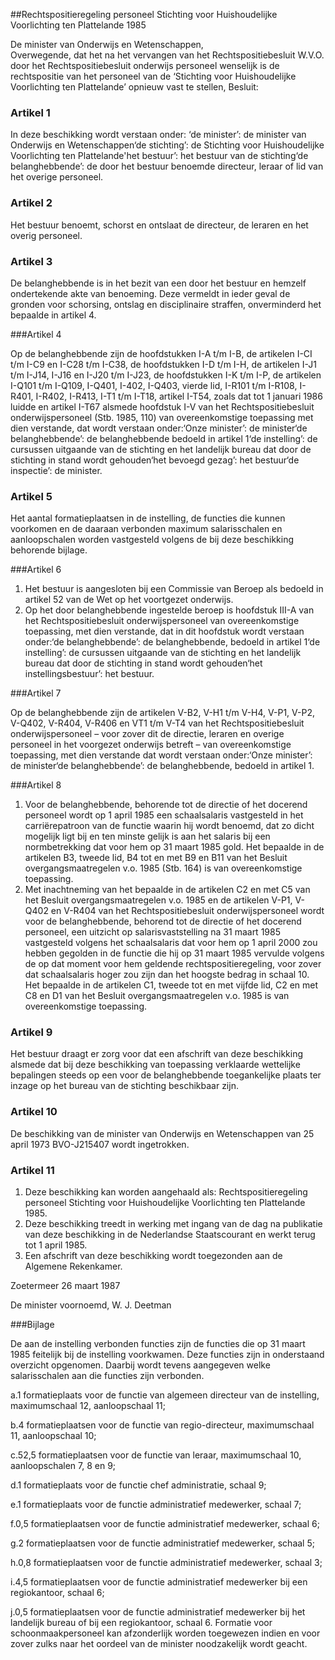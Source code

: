 <meta http-equiv='Content-Type' content='text/html; charset=utf-8' />

##Rechtspositieregeling personeel Stichting voor Huishoudelijke Voorlichting ten Plattelande 1985

De minister van Onderwijs en Wetenschappen,  
Overwegende, dat het na het vervangen van het Rechtspositiebesluit W.V.O. door het Rechtspositiebesluit onderwijs personeel wenselijk is de rechtspositie van het personeel van de ‘Stichting voor Huishoudelijke Voorlichting ten Plattelande’ opnieuw vast te stellen,
Besluit:    

### Artikel  1  

In deze beschikking wordt verstaan onder: ‘de minister’: de minister van Onderwijs en Wetenschappen‘de stichting’: de Stichting voor Huishoudelijke Voorlichting ten Plattelande'het bestuur’: het bestuur van de stichting‘de belanghebbende’: de door het bestuur benoemde directeur, leraar of lid van het overige personeel. 

### Artikel  2  

Het bestuur benoemt, schorst en ontslaat de directeur, de leraren en het overig personeel. 

### Artikel  3  

De belanghebbende is in het bezit van een door het bestuur en hemzelf ondertekende akte van benoeming. Deze vermeldt in ieder geval de gronden voor schorsing, ontslag en disciplinaire straffen, onverminderd het bepaalde in artikel 4. 

###Artikel 4 

Op de belanghebbende zijn de hoofdstukken I-A t/m I-B, de artikelen I-CI t/m I-C9 en I-C28 t/m I-C38, de hoofdstukken I-D t/m I-H, de artikelen I-J1 t/m I-J14, I-J16 en I-J20 t/m I-J23, de hoofdstukken I-K t/m I-P, de artikelen I-Q101 t/m I-Q109, I-Q401, I-402, I-Q403, vierde lid, I-R101 t/m I-R108, I-R401, I-R402, I-R413, I-T1 t/m I-T18, artikel I-T54, zoals dat tot 1 januari 1986 luidde en artikel I-T67 alsmede hoofdstuk I-V van het Rechtspositiebesluit onderwijspersoneel (Stb. 1985, 110) van overeenkomstige toepassing met dien verstande, dat wordt verstaan onder:‘Onze minister’: de minister‘de belanghebbende’: de belanghebbende bedoeld in artikel 1‘de instelling’: de cursussen uitgaande van de stichting en het landelijk bureau dat door de stichting in stand wordt gehouden‘het bevoegd gezag’: het bestuur‘de inspectie’: de minister.

### Artikel  5  

Het aantal formatieplaatsen in de instelling, de functies die kunnen voorkomen en de daaraan verbonden maximum salarisschalen en aanloopschalen worden vastgesteld volgens de bij deze beschikking behorende bijlage. 

###Artikel 6 

1. Het bestuur is aangesloten bij een Commissie van Beroep als bedoeld in artikel 52 van de Wet op het voortgezet onderwijs.
2. Op het door belanghebbende ingestelde beroep is hoofdstuk III-A van het Rechtspositiebesluit onderwijspersoneel van overeenkomstige toepassing, met dien verstande, dat in dit hoofdstuk wordt verstaan onder:‘de belanghebbende’: de belanghebbende, bedoeld in artikel 1‘de instelling’: de cursussen uitgaande van de stichting en het landelijk bureau dat door de stichting in stand wordt gehouden‘het instellingsbestuur’: het bestuur.

###Artikel 7 

Op de belanghebbende zijn de artikelen V-B2, V-H1 t/m V-H4, V-P1, V-P2, V-Q402, V-R404, V-R406 en VT1 t/m V-T4 van het Rechtspositiebesluit onderwijspersoneel – voor zover dit de directie, leraren en overige personeel in het voorgezet onderwijs betreft – van overeenkomstige toepassing, met dien verstande dat wordt verstaan onder:‘Onze minister’: de minister‘de belanghebbende’: de belanghebbende, bedoeld in artikel 1.

###Artikel 8 

1. Voor de belanghebbende, behorende tot de directie of het docerend personeel wordt op 1 april 1985 een schaalsalaris vastgesteld in het carriërepatroon van de functie waarin hij wordt benoemd, dat zo dicht mogelijk ligt bij en ten minste gelijk is aan het salaris bij een normbetrekking dat voor hem op 31 maart 1985 gold. Het bepaalde in de artikelen B3, tweede lid, B4 tot en met B9 en B11 van het Besluit overgangsmaatregelen v.o. 1985 (Stb. 164) is van overeenkomstige toepassing.
2. Met inachtneming van het bepaalde in de artikelen C2 en met C5 van het Besluit overgangsmaatregelen v.o. 1985 en de artikelen V-P1, V-Q402 en V-R404 van het Rechtspositiebesluit onderwijspersoneel wordt voor de belanghebbende, behorend tot de directie of het docerend personeel, een uitzicht op salarisvaststelling na 31 maart 1985 vastgesteld volgens het schaalsalaris dat voor hem op 1 april 2000 zou hebben gegolden in de functie die hij op 31 maart 1985 vervulde volgens de op dat moment voor hem geldende rechtspositieregeling, voor zover dat schaalsalaris hoger zou zijn dan het hoogste bedrag in schaal 10. Het bepaalde in de artikelen C1, tweede tot en met vijfde lid, C2 en met C8 en D1 van het Besluit overgangsmaatregelen v.o. 1985 is van overeenkomstige toepassing.

### Artikel  9  

Het bestuur draagt er zorg voor dat een afschrift van deze beschikking alsmede dat bij deze beschikking van toepassing verklaarde wettelijke bepalingen steeds op een voor de belanghebbende toegankelijke plaats ter inzage op het bureau van de stichting beschikbaar zijn. 

### Artikel  10  

De beschikking van de minister van Onderwijs en Wetenschappen van 25 april 1973 BVO-J215407 wordt ingetrokken. 

### Artikel  11  

1.  Deze beschikking kan worden aangehaald als: Rechtspositieregeling personeel Stichting voor Huishoudelijke Voorlichting ten Plattelande 1985.   
2.  Deze beschikking treedt in werking met ingang van de dag na publikatie van deze beschikking in de Nederlandse Staatscourant en werkt terug tot 1 april 1985.   
3.  Een afschrift van deze beschikking wordt toegezonden aan de Algemene Rekenkamer.  

Zoetermeer 
26 maart 1987    

De 
minister voornoemd,
W. J.  Deetman     

###Bijlage 

De aan de instelling verbonden functies zijn de functies die op 31 maart 1985 feitelijk bij de instelling voorkwamen. Deze functies zijn in onderstaand overzicht opgenomen. Daarbij wordt tevens aangegeven welke salarisschalen aan die functies zijn verbonden.

a.1 formatieplaats voor de functie van algemeen directeur van de instelling, maximumschaal 12, aanloopschaal 11;

b.4 formatieplaatsen voor de functie van regio-directeur, maximumschaal 11, aanloopschaal 10;

c.52,5 formatieplaatsen voor de functie van leraar, maximumschaal 10, aanloopschalen 7, 8 en 9;

d.1 formatieplaats voor de functie chef administratie, schaal 9;

e.1 formatieplaats voor de functie administratief medewerker, schaal 7;

f.0,5 formatieplaatsen voor de functie administratief medewerker, schaal 6;

g.2 formatieplaatsen voor de functie administratief medewerker, schaal 5;

h.0,8 formatieplaatsen voor de functie administratief medewerker, schaal 3;

i.4,5 formatieplaatsen voor de functie administratief medewerker bij een regiokantoor, schaal 6;

j.0,5 formatieplaatsen voor de functie administratief medewerker bij het landelijk bureau of bij een regiokantoor, schaal 6. Formatie voor schoonmaakpersoneel kan afzonderlijk worden toegewezen indien en voor zover zulks naar het oordeel van de minister noodzakelijk wordt geacht.
